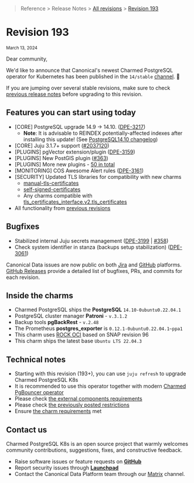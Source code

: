 >Reference > Release Notes > [All revisions](/t/11872) > [Revision 193](/t/13208)
# Revision 193
<sub>March 13, 2024</sub>

Dear community,

We'd like to announce that Canonical's newest Charmed PostgreSQL operator for Kubernetes has been published in the `14/stable` [channel](https://charmhub.io/postgresql-k8s?channel=14/stable). :tada: 

If you are jumping over several stable revisions, make sure to check [previous release notes](/t/11872) before upgrading to this revision.

## Features you can start using today
* [CORE] PostgreSQL upgrade 14.9 -> 14.10. ([DPE-3217](https://warthogs.atlassian.net/browse/DPE-3217))
  * **Note**: It is advisable to REINDEX potentially-affected indexes after installing this update! (See [PostgreSQL14.10 changelog](https://changelogs.ubuntu.com/changelogs/pool/main/p/postgresql-14/postgresql-14_14.10-0ubuntu0.22.04.1/changelog))
* [CORE] Juju 3.1.7+ support ([#2037120](https://bugs.launchpad.net/juju/+bug/2037120))
* [PLUGINS] pgVector extension/plugin ([DPE-3159](https://warthogs.atlassian.net/browse/DPE-3159))
* [PLUGINS] New PostGIS plugin ([#363](https://github.com/canonical/postgresql-k8s-operator/pull/363))
* [PLUGINS] More new plugins - [50 in total](/t/10945)
* [MONITORING] COS Awesome Alert rules ([DPE-3161](https://warthogs.atlassian.net/browse/DPE-3161))
* [SECURITY] Updated TLS libraries for compatibility with new charms
  * [manual-tls-certificates](https://charmhub.io/manual-tls-certificates)
  * [self-signed-certificates](https://charmhub.io/self-signed-certificates)
  * Any charms compatible with [ tls_certificates_interface.v2.tls_certificates](https://charmhub.io/tls-certificates-interface/libraries/tls_certificates)
* All functionality from [previous revisions](/t/11872)

## Bugfixes
* Stabilized internal Juju secrets management ([DPE-3199](https://warthogs.atlassian.net/browse/DPE-3199) | [#358](https://github.com/canonical/postgresql-k8s-operator/pull/358))
* Check system identifier in stanza (backups setup stabilization) ([DPE-3061](https://warthogs.atlassian.net/browse/DPE-3061))

Canonical Data issues are now public on both [Jira](https://warthogs.atlassian.net/jira/software/c/projects/DPE/issues/) and [GitHub](https://github.com/canonical/postgresql-k8s-operator/issues) platforms.
[GitHub Releases](https://github.com/canonical/postgresql-k8s-operator/releases) provide a detailed list of bugfixes, PRs, and commits for each revision.

## Inside the charms

* Charmed PostgreSQL ships the **PostgreSQL** `14.10-0ubuntu0.22.04.1`
* PostgreSQL cluster manager **Patroni** - `v.3.1.2`
* Backup tools **pgBackRest** - `v.2.48`
* The Prometheus **postgres_exporter** is `0.12.1-0ubuntu0.22.04.1~ppa1`
* This charm uses [ROCK OCI](https://github.com/orgs/canonical/packages?tab=packages&q=charmed)  based on SNAP revision 96
* This charm ships the latest base `Ubuntu LTS 22.04.3`

## Technical notes

* Starting with this revision (193+), you can use `juju refresh` to upgrade Charmed PostgreSQL K8s
* It is recommended to use this operator together with modern [Charmed PgBouncer operator](https://charmhub.io/pgbouncer-k8s?channel=1/stable)
* Please check [the external components requirements](/t/11744)
* Please check [the previously posted restrictions](/t/11872)
* Ensure [the charm requirements](/t/11744) met

## Contact us

Charmed PostgreSQL K8s is an open source project that warmly welcomes community contributions, suggestions, fixes, and constructive feedback.

* Raise software issues or feature requests on [**GitHub**](https://github.com/canonical/postgresql-k8s-operator/issues/new/choose)
* Report security issues through [**Launchpad**](https://wiki.ubuntu.com/DebuggingSecurity#How%20to%20File)
* Contact the Canonical Data Platform team through our [Matrix](https://matrix.to/#/#charmhub-data-platform:ubuntu.com) channel.